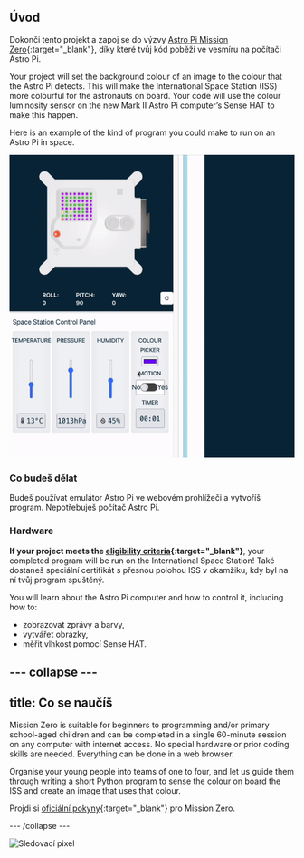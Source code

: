 ## Úvod

Dokonči tento projekt a zapoj se do výzvy [Astro Pi Mission Zero](https://astro-pi.org/mission-zero){:target="_blank"}, díky které tvůj kód poběží ve vesmíru na počítači Astro Pi.

Your project will set the background colour of an image to the colour that the Astro Pi detects. This will make the International Space Station (ISS) more colourful for the astronauts on board. Your code will use the colour luminosity sensor on the new Mark II Astro Pi computer’s Sense HAT to make this happen.

Here is an example of the kind of program you could make to run on an Astro Pi in space.

![Emulátor Sense HAT, na kterém je spuštěný ukázkový program s hadem, kterému se mění pozadí v závislosti na senzoru barev.](images/finished.gif)

### Co budeš dělat

Budeš používat emulátor Astro Pi ve webovém prohlížeči a vytvoříš program. Nepotřebuješ počítač Astro Pi.

### Hardware

**If your project meets the [eligibility criteria](https://astro-pi.org/mission-zero/eligibility){:target="_blank"}**, your completed program will be run on the International Space Station! Také dostaneš speciální certifikát s přesnou polohou ISS v okamžiku, kdy byl na ní tvůj program spuštěný.

You will learn about the Astro Pi computer and how to control it, including how to:
+ zobrazovat zprávy a barvy,
+ vytvářet obrázky,
+ měřit vlhkost pomocí Sense HAT.

--- collapse ---
---
title: Co se naučíš
---

Mission Zero is suitable for beginners to programming and/or primary school-aged children and can be completed in a single 60-minute session on any computer with internet access. No special hardware or prior coding skills are needed. Everything can be done in a web browser.

Organise your young people into teams of one to four, and let us guide them through writing a short Python program to sense the colour on board the ISS and create an image that uses that colour.

Projdi si [oficiální pokyny](https://astro-pi.org/mission-zero/guidelines){:target="_blank"} pro Mission Zero.

--- /collapse ---

![Sledovací pixel](https://code.org/api/hour/begin_raspberrypi_astropi.png)

